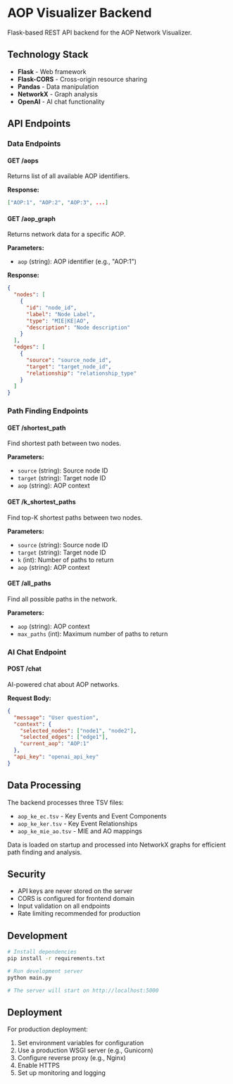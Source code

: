 # AOP Visualizer Backend

Flask-based REST API backend for the AOP Network Visualizer.

## Technology Stack

- **Flask** - Web framework
- **Flask-CORS** - Cross-origin resource sharing
- **Pandas** - Data manipulation
- **NetworkX** - Graph analysis
- **OpenAI** - AI chat functionality

## API Endpoints

### Data Endpoints

#### GET /aops
Returns list of all available AOP identifiers.

**Response:**
```json
["AOP:1", "AOP:2", "AOP:3", ...]
```

#### GET /aop_graph
Returns network data for a specific AOP.

**Parameters:**
- `aop` (string): AOP identifier (e.g., "AOP:1")

**Response:**
```json
{
  "nodes": [
    {
      "id": "node_id",
      "label": "Node Label",
      "type": "MIE|KE|AO",
      "description": "Node description"
    }
  ],
  "edges": [
    {
      "source": "source_node_id",
      "target": "target_node_id",
      "relationship": "relationship_type"
    }
  ]
}
```

### Path Finding Endpoints

#### GET /shortest_path
Find shortest path between two nodes.

**Parameters:**
- `source` (string): Source node ID
- `target` (string): Target node ID
- `aop` (string): AOP context

#### GET /k_shortest_paths
Find top-K shortest paths between two nodes.

**Parameters:**
- `source` (string): Source node ID
- `target` (string): Target node ID
- `k` (int): Number of paths to return
- `aop` (string): AOP context

#### GET /all_paths
Find all possible paths in the network.

**Parameters:**
- `aop` (string): AOP context
- `max_paths` (int): Maximum number of paths to return

### AI Chat Endpoint

#### POST /chat
AI-powered chat about AOP networks.

**Request Body:**
```json
{
  "message": "User question",
  "context": {
    "selected_nodes": ["node1", "node2"],
    "selected_edges": ["edge1"],
    "current_aop": "AOP:1"
  },
  "api_key": "openai_api_key"
}
```

## Data Processing

The backend processes three TSV files:
- `aop_ke_ec.tsv` - Key Events and Event Components
- `aop_ke_ker.tsv` - Key Event Relationships
- `aop_ke_mie_ao.tsv` - MIE and AO mappings

Data is loaded on startup and processed into NetworkX graphs for efficient path finding and analysis.

## Security

- API keys are never stored on the server
- CORS is configured for frontend domain
- Input validation on all endpoints
- Rate limiting recommended for production

## Development

```bash
# Install dependencies
pip install -r requirements.txt

# Run development server
python main.py

# The server will start on http://localhost:5000
```

## Deployment

For production deployment:
1. Set environment variables for configuration
2. Use a production WSGI server (e.g., Gunicorn)
3. Configure reverse proxy (e.g., Nginx)
4. Enable HTTPS
5. Set up monitoring and logging

